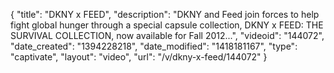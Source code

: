 {
    "title": "DKNY x FEED",
    "description": "DKNY and Feed join forces to help fight global hunger through a special capsule collection, DKNY x FEED: THE SURVIVAL COLLECTION, now available for Fall 2012...",
    "videoid": "144072",
    "date_created": "1394228218",
    "date_modified": "1418181167",
    "type": "captivate",
    "layout": "video",
    "url": "\/v\/dkny-x-feed\/144072"
}